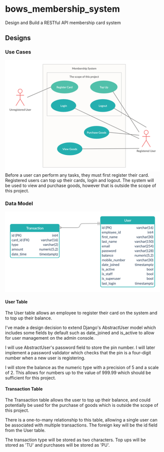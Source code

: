 # bows_membership_system
Design and Build a RESTful API membership card system
## Designs
### Use Cases
![alt text](./designs/use_cases.png)
Before a user can perform any tasks, they must first register their card. Registered users can top up their cards, login and logout. The system will be used to view and purchase goods, however that is outside the scope of this project.
### Data Model
![alt text](./designs/data_model.png)
#### User Table
The User table allows an employee to register their card on the system and to top up their balance.

I've made a design decision to extend Django's AbstractUser model which includes some fields by default such as date_joined and is_active to allow for user management on the admin console.

I will use AbstractUser's password field to store the pin number. I will later implement a password validator which checks that the pin is a four-digit number when a new user is registering.

I will store the balance as the numeric type with a precision of 5 and a scale of 2. This allows for numbers up to the value of 999.99 which should be sufficient for this project.
#### Transaction Table
The Transaction table allows the user to top up their balance, and could potentially be used for the purchase of goods which is outside the scope of this project.

There is a one-to-many relationship to this table, allowing a single user can be associated with multiple transactions. The foreign key will be the id field from the User table.

The transaction type will be stored as two characters. Top ups will be stored as 'TU' and purchases will be stored as 'PU'.

